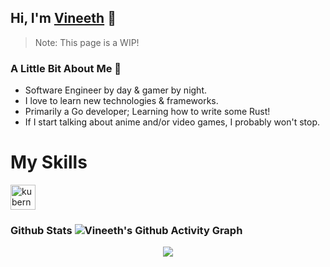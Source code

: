 ## Hi, I'm [Vineeth][website] 👋

> Note: This page is a WIP!

### A Little Bit About Me 📎
- Software Engineer by day & gamer by night.
- I love to learn new technologies & frameworks.
- Primarily a Go developer; Learning how to write some Rust!
- If I start talking about anime and/or video games, I probably won't stop.

# My Skills
<p align="left">
<a href="https://getbootstrap.com" target="_blank" rel="noreferrer"><a href="https://kubernetes.io" target="_blank" rel="noreferrer"><img src="https://www.vectorlogo.zone/logos/kubernetes/kubernetes-icon.svg" alt="kubernetes" width="40" height="40"/></a>
</p>

### Github Stats ![Vineeth's Github Activity Graph](https://activity-graph.herokuapp.com/graph?username=vilakshminar&theme=xcode)
<p align = "center">
<img src = "https://github-readme-streak-stats.herokuapp.com?user=vilakshminar&theme=dark&hide_border=true">
</p>

[website]: https://www.linkedin.com/in/vinitlaks/
